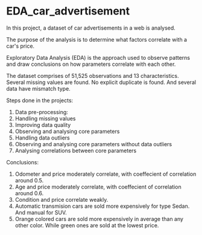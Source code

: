 # EDA_car_advertisement
In this project, a dataset of car advertisements in a web is analysed.

The purpose of the analysis is to determine what factors correlate with a car's price.

Exploratory Data Analysis (EDA) is the approach used to observe patterns and draw conclusions on how parameters correlate with each other.

The dataset comprises of 51,525 observations and 13 characteristics. Several missing values are found. 
No explicit duplicate is found.
And several data have mismatch type.

Steps done in the projects:
  1. Data pre-processing:
  2. Handling missing values
  3. Improving data quality
  4. Observing and analysing core parameters
  5. Handling data outliers
  6. Observing and analysing core parameters without data outliers
  7. Analysing correlations between core parameters
 
Conclusions:
  1. Odometer and price moderately correlate, with coeffecient of correlation around 0.5.
  2. Age and price moderately correlate, with coeffecient of correlation around 0.6.
  3. Condition and price correlate weakly.
  4. Automatic transmision cars are sold more expensively for type Sedan. And manual for SUV.
  5. Orange colored cars are sold more expensively in average than any other color. While green ones are sold at the lowest price.
